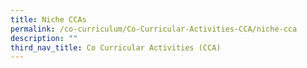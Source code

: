 ```yaml
---
title: Niche CCAs
permalink: /co-curriculum/Co-Curricular-Activities-CCA/niche-cca
description: ""
third_nav_title: Co Curricular Activities (CCA)
---
```

